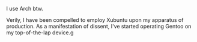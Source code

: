 I use Arch btw.

Verily, I have been compelled to employ Xubuntu upon my apparatus of production. As a manifestation of dissent, I've started operating Gentoo on my top-of-the-lap device.g
